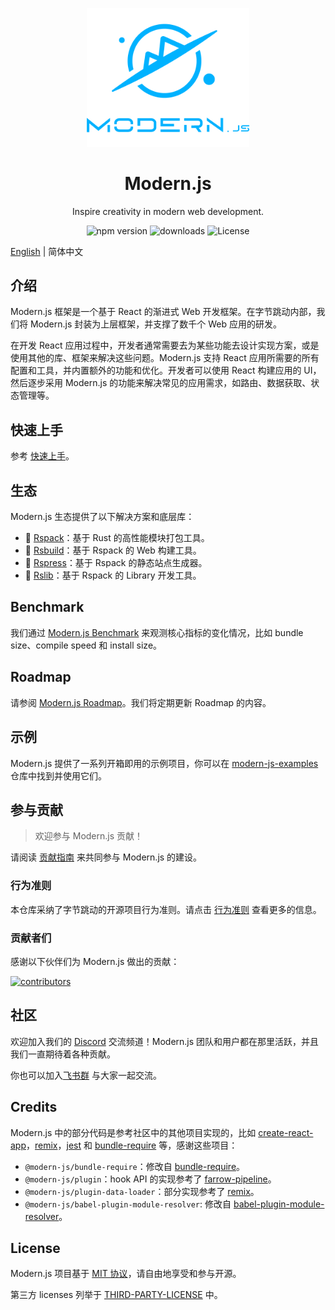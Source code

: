 <p align="center">
  <a href="https://modernjs.dev" target="blank"><img src="./assets//modernjs-banner.png" width="260" alt="Modern.js Logo" /></a>
</p>

<h1 align="center">Modern.js</h1>

<p align="center">
  Inspire creativity in modern web development.
</p>

<p align="center">
  <img src="https://img.shields.io/npm/v/@modern-js/core?style=flat-square&color=00a8f0" alt="npm version" />
  <img src="https://img.shields.io/npm/dm/@modern-js/core.svg?style=flat-square&color=00a8f0" alt="downloads" />
  <img src="https://img.shields.io/badge/License-MIT-blue.svg?style=flat-square&color=00a8f0" alt="License" />
</p>

[English](./README.md) | 简体中文

## 介绍

Modern.js 框架是一个基于 React 的渐进式 Web 开发框架。在字节跳动内部，我们将 Modern.js 封装为上层框架，并支撑了数千个 Web 应用的研发。

在开发 React 应用过程中，开发者通常需要去为某些功能去设计实现方案，或是使用其他的库、框架来解决这些问题。Modern.js 支持 React 应用所需要的所有配置和工具，并内置额外的功能和优化。开发者可以使用 React 构建应用的 UI，然后逐步采用 Modern.js 的功能来解决常见的应用需求，如路由、数据获取、状态管理等。

## 快速上手

参考 [快速上手](https://modernjs.dev/zh/guides/get-started/quick-start)。

## 生态

Modern.js 生态提供了以下解决方案和底层库：

- 🦀 [Rspack](https://github.com/web-infra-dev/rspack)：基于 Rust 的高性能模块打包工具。
- 🐬 [Rsbuild](https://github.com/web-infra-dev/rsbuild)：基于 Rspack 的 Web 构建工具。
- 🐹 [Rspress](https://github.com/web-infra-dev/rspress)：基于 Rspack 的静态站点生成器。
- 🦄 [Rslib](https://github.com/web-infra-dev/rslib)：基于 Rspack 的 Library 开发工具。

## Benchmark

我们通过 [Modern.js Benchmark](https://web-infra-qos.netlify.app/) 来观测核心指标的变化情况，比如 bundle size、compile speed 和 install size。

## Roadmap

请参阅 [Modern.js Roadmap](https://github.com/web-infra-dev/modern.js/issues/4741)。我们将定期更新 Roadmap 的内容。

## 示例

Modern.js 提供了一系列开箱即用的示例项目，你可以在 [modern-js-examples](https://github.com/web-infra-dev/modern-js-examples) 仓库中找到并使用它们。

## 参与贡献

> 欢迎参与 Modern.js 贡献！

请阅读 [贡献指南](https://github.com/web-infra-dev/modern.js/blob/main/CONTRIBUTING.md) 来共同参与 Modern.js 的建设。

### 行为准则

本仓库采纳了字节跳动的开源项目行为准则。请点击 [行为准则](./CODE_OF_CONDUCT.md) 查看更多的信息。

### 贡献者们

感谢以下伙伴们为 Modern.js 做出的贡献：

<a href="https://github.com/web-infra-dev/modern.js/graphs/contributors">
  <img src="https://opencollective.com/modernjs/contributors.svg?width=890&button=false" alt="contributors">
</a>

## 社区

欢迎加入我们的 [Discord](https://discord.gg/qPCqYg38De) 交流频道！Modern.js 团队和用户都在那里活跃，并且我们一直期待着各种贡献。

你也可以加入[飞书群](https://applink.larkoffice.com/client/chat/chatter/add_by_link?link_token=d21hc667-9403-48a9-ba32-bc1440a80279) 与大家一起交流。

## Credits

Modern.js 中的部分代码是参考社区中的其他项目实现的，比如 [create-react-app](https://github.com/facebook/create-react-app)，[remix](https://github.com/remix-run/remix)，[jest](https://github.com/facebook/jest) 和 [bundle-require](https://github.com/egoist/bundle-require) 等，感谢这些项目：

- `@modern-js/bundle-require`：修改自 [bundle-require](https://github.com/egoist/bundle-require)。
- `@modern-js/plugin`：hook API 的实现参考了 [farrow-pipeline](https://github.com/farrow-js/farrow/tree/master/packages/farrow-pipeline)。
- `@modern-js/plugin-data-loader`：部分实现参考了 [remix](https://github.com/remix-run/remix)。
- `@modern-js/babel-plugin-module-resolver`: 修改自 [babel-plugin-module-resolver](https://github.com/tleunen/babel-plugin-module-resolver)。

## License

Modern.js 项目基于 [MIT 协议](https://github.com/web-infra-dev/modern.js/blob/main/LICENSE)，请自由地享受和参与开源。

第三方 licenses 列举于 [THIRD-PARTY-LICENSE](./THIRD-PARTY-LICENSE) 中。
